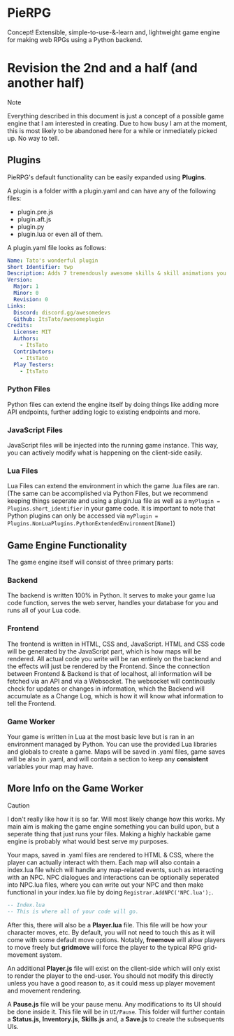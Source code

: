 # PieRPG
Concept! Extensible, simple-to-use-&amp;-learn and, lightweight game engine for making web RPGs using a Python backend.

# Revision the 2nd and a half (and another half)
> [!NOTE]
> Everything described in this document is just a concept of a possible game engine that I am interested in creating. Due to how busy I am at the moment, this is most likely to be abandoned here for a while or inmediately picked up. No way to tell.

## Plugins
PieRPG's default functionality can be easily expanded using **Plugins**.

A plugin is a folder witth a plugin.yaml and can have any of the following files:
- plugin.pre.js
- plugin.aft.js
- plugin.py
- plugin.lua
or even all of them.

A plugin.yaml file looks as follows:
```yaml
Name: Tato's wonderful plugin
Short Identifier: twp
Description: Adds 7 tremendously awesome skills & skill animations you can use.
Version:
  Major: 1
  Minor: 0
  Revision: 0
Links:
  Discord: discord.gg/awesomedevs
  Github: ItsTato/awesomeplugin
Credits:
  License: MIT
  Authors:
    - ItsTato
  Contributors:
    - ItsTato
  Play Testers:
    - ItsTato
```

### Python Files
Python files can extend the engine itself by doing things like adding more API endpoints, further adding logic to existing endpoints and more.

### JavaScript Files
JavaScript files will be injected into the running game instance. This way, you can actively modify what is happening on the client-side easily.

### Lua Files
Lua Files can extend the environment in which the game .lua files are ran. (The same can be accomplished via Python Files, but we recommend keeping things seperate and using a plugin.lua file as well as a `myPlugin = Plugins.short_identifier` in your game code. It is important to note that Python plugins can only be accessed via `myPlugin = Plugins.NonLuaPlugins.PythonExtendedEnvironment[Name]`)

## Game Engine Functionality
The game engine itself will consist of three primary parts:

### Backend
The backend is written 100% in Python. It serves to make your game lua code function, serves the web server, handles your database for you and runs all of your Lua code.

### Frontend
The frontend is written in HTML, CSS and, JavaScript. HTML and CSS code will be generated by the JavaScript part, which is how maps will be rendered. All actual code you write will be ran entirely on the backend and the effects will just be rendered by the Frontend. Since the connection between Frontend &amp; Backend is that of localhost, all information will be fetched via an API and via a Websocket. The websocket will continously check for updates or changes in information, which the Backend will accumulate as a Change Log, which is how it will know what information to tell the Frontend.

### Game Worker
Your game is written in Lua at the most basic leve but is ran in an environment managed by Python. You can use the provided Lua libraries and globals to create a game. Maps will be saved in .yaml files, game saves will be also in .yaml, and will contain a section to keep any **consistent** variables your map may have.

## More Info on the Game Worker
> [!CAUTION]
> I don't really like how it is so far. Will most likely change how this works. My main aim is making the game engine something you can build upon, but a seperate thing that just runs your files. Making a highly hackable game engine is probably what would best serve my purposes.

Your maps, saved in .yaml files are rendered to HTML & CSS, where the player can actually interact with them. Each map will also contain a index.lua file which will handle any map-related events, such as interacting with an NPC. NPC dialogues and interactions can be optionally seperated into NPC.lua files, where you can write out your NPC and then make functional in your index.lua file by doing `Registrar.AddNPC('NPC.lua');`.

```lua title="Index.lua"
-- Index.lua
-- This is where all of your code will go.


```

After this, there will also be a **Player.lua** file. This file will be how your character moves, etc. By default, you will not need to touch this as it will come with some default move options. Notably, **freemove** will allow players to move freely but **gridmove** will force the player to the typical RPG grid-movement system.

An additional **Player.js** file will exist on the client-side which will only exist to render the player to the end-user. You should not modify this directly unless you have a good reason to, as it could mess up player movement and movement rendering.

A **Pause.js** file will be your pause menu. Any modifications to its UI should be done inside it. This file will be in `UI/Pause`. This folder will further contain a **Status.js**, **Inventory.js**, **Skills.js** and, a **Save.js** to create the subsequents UIs.
